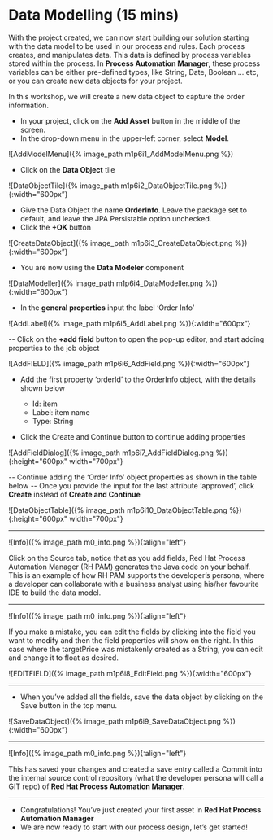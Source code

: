#  Data Modelling (15 mins)

With the project created, we can now start building our solution starting with the data model to be used in our process and rules. Each process creates, and manipulates data. This data is defined by process variables stored within the process. In **Process Automation Manager**, these process variables can be either pre-defined types, like String, Date, Boolean … etc, or you can create new data objects for your project. 

In this workshop, we will create a new data object to capture the order information.

- In your project, click on the **Add Asset** button in the middle of the screen.
- In the drop-down menu in the upper-left corner, select **Model**. 

![AddModelMenu]({% image_path m1p6i1_AddModelMenu.png %})

- Click on the **Data Object** tile

![DataObjectTile]({% image_path m1p6i2_DataObjectTile.png %}){:width="600px”}

- Give the Data Object the name **OrderInfo**. Leave the package set to default, and leave the JPA Persistable option unchecked.
- Click the **+OK** button

![CreateDataObject]({% image_path m1p6i3_CreateDataObject.png %}){:width="600px”}

- You are now using the **Data Modeler** component 

![DataModeller]({% image_path m1p6i4_DataModeller.png %}){:width="600px”}

- In the **general properties** input the label ‘Order Info’ 

![AddLabel]({% image_path m1p6i5_AddLabel.png %}){:width="600px”}

-- Click on the **+add field** button to open the pop-up editor, and start adding properties to the job object

![AddFIELD]({% image_path m1p6i6_AddField.png %}){:width="600px”}

- Add the first property ‘orderId’ to the OrderInfo object, with the details shown below
  - Id: item
  - Label: item name
  - Type: String
  
- Click the Create and Continue button to continue adding properties

![AddFieldDialog]({% image_path m1p6i7_AddFieldDialog.png %}){:height="600px" width="700px"}

-- Continue adding the ‘Order Info’ object properties as shown in the table below
-- Once you provide the input for the last attribute ‘approved’, click **Create** instead of **Create and Continue**


![DataObjectTable]({% image_path m1p6i10_DataObjectTable.png %}){:height="600px" width="700px"}


---
![Info]({% image_path m0_info.png %}){:align="left"} 

Click on the Source tab, notice that as you add fields, Red Hat Process Automation Manager (RH PAM) generates the Java code on your behalf. This is an example of how RH PAM supports the developer’s persona, where a developer can collaborate with a business analyst using his/her favourite IDE to build the data model. 

---
![Info]({% image_path m0_info.png %}){:align="left"} 

If you make a mistake, you can edit the fields by clicking into the field you want to modify and then the field properties will show on the right. In this case where the targetPrice was mistakenly created as a String, you can edit and change it to float as desired. 


![EDITFIELD]({% image_path m1p6i8_EditField.png %}){:width="600px”}

---

- When you’ve added all the fields, save the data object by clicking on the Save button in the top menu.

![SaveDataObject]({% image_path m1p6i9_SaveDataObject.png %}){:width="600px”}

---
![Info]({% image_path m0_info.png %}){:align="left"} 

This has saved your changes and created a save entry called a Commit into the internal source control repository (what the developer persona will call a GIT repo) of **Red Hat Process Automation Manager**. 

---

- Congratulations!  You’ve just created your first asset in **Red Hat Process Automation Manager**
- We are now ready to start with our process design, let’s get started!



